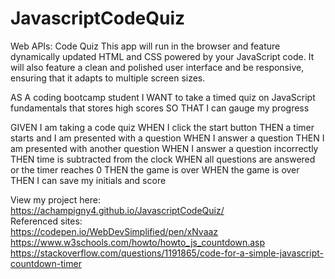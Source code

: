 # JavascriptCodeQuiz
Web APIs: Code Quiz
This app will run in the browser and feature dynamically updated HTML and CSS powered by your JavaScript code. It will also feature a clean and polished user interface and be responsive, ensuring that it adapts to multiple screen sizes.

AS A coding bootcamp student
I WANT to take a timed quiz on JavaScript fundamentals that stores high scores
SO THAT I can gauge my progress

GIVEN I am taking a code quiz
WHEN I click the start button
THEN a timer starts and I am presented with a question
WHEN I answer a question
THEN I am presented with another question
WHEN I answer a question incorrectly
THEN time is subtracted from the clock
WHEN all questions are answered or the timer reaches 0
THEN the game is over
WHEN the game is over
THEN I can save my initials and score

View my project here:
<br>
https://achampigny4.github.io/JavascriptCodeQuiz/
<br>
Referenced sites:
<br>
https://codepen.io/WebDevSimplified/pen/xNvaaz
https://www.w3schools.com/howto/howto_js_countdown.asp
https://stackoverflow.com/questions/1191865/code-for-a-simple-javascript-countdown-timer